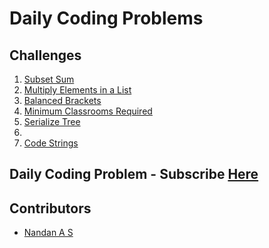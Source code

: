 # Daily Coding Problems

## Challenges

1. [Subset Sum](./Codes/1.py)
2. [Multiply Elements in a List](./Codes/2.py)
3. [Balanced Brackets](./Codes/3.py)
4. [Minimum Classrooms Required](./Codes/4.py)
5. [Serialize Tree](./Codes/5.py)
6. [](./Codes/)
7. [Code Strings](./Codes/7.py)

[](./Codes/)
[](./Codes/)
[](./Codes/)
[](./Codes/)


## Daily Coding Problem - Subscribe [Here](https://www.dailycodingproblem.com/)

## Contributors 

- [Nandan A S ](https://github.com/NandanSatheesh)
